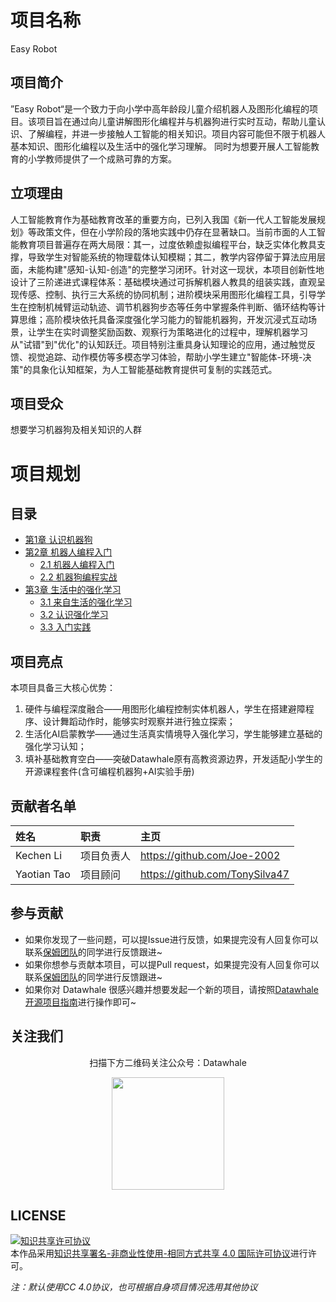 # 项目名称
Easy Robot

## 项目简介
”Easy Robot“是一个致力于向小学中高年龄段儿童介绍机器人及图形化编程的项目。该项目旨在通过向儿童讲解图形化编程并与机器狗进行实时互动，帮助儿童认识、了解编程，并进一步接触人工智能的相关知识。项目内容可能但不限于机器人基本知识、图形化编程以及生活中的强化学习理解。
同时为想要开展人工智能教育的小学教师提供了一个成熟可靠的方案。

## 立项理由 
人工智能教育作为基础教育改革的重要方向，已列入我国《新一代人工智能发展规划》等政策文件，但在小学阶段的落地实践中仍存在显著缺口。当前市面的人工智能教育项目普遍存在两大局限：其一，过度依赖虚拟编程平台，缺乏实体化教具支撑，导致学生对智能系统的物理载体认知模糊；其二，教学内容停留于算法应用层面，未能构建"感知-认知-创造"的完整学习闭环。针对这一现状，本项目创新性地设计了三阶递进式课程体系：基础模块通过可拆解机器人教具的组装实践，直观呈现传感、控制、执行三大系统的协同机制；进阶模块采用图形化编程工具，引导学生在控制机械臂运动轨迹、调节机器狗步态等任务中掌握条件判断、循环结构等计算思维；高阶模块依托具备深度强化学习能力的智能机器狗，开发沉浸式互动场景，让学生在实时调整奖励函数、观察行为策略进化的过程中，理解机器学习从"试错"到"优化"的认知跃迁。项目特别注重具身认知理论的应用，通过触觉反馈、视觉追踪、动作模仿等多模态学习体验，帮助小学生建立"智能体-环境-决策"的具象化认知框架，为人工智能基础教育提供可复制的实践范式。

## 项目受众

想要学习机器狗及相关知识的人群

# 项目规划
## 目录

- [第1章 认识机器狗](https://github.com/datawhalechina/repo-template/blob/main/docs/chapter1/chapter1.md)
- [第2章  机器人编程入门](https://github.com/datawhalechina/repo-template/blob/main/docs/chapter2)
  - [2.1 机器人编程入门](https://github.com/datawhalechina/repo-template/blob/main/docs/chapter2/chapter2_1.md)
  - [2.2 机器狗编程实战](https://github.com/datawhalechina/repo-template/blob/main/docs/chapter2/chapter2_2.md)
- [第3章 生活中的强化学习](https://github.com/datawhalechina/repo-template/blob/main/docs/chapter3)
  - [3.1 来自生活的强化学习](https://github.com/datawhalechina/repo-template/blob/main/docs/chapter3/chapter3_1)
  - [3.2 认识强化学习](https://github.com/datawhalechina/ )
  - [3.3 入门实践](https://github.com/datawhalechina/ )

## 项目亮点
本项目具备三大核心优势：
1. 硬件与编程深度融合——用图形化编程控制实体机器人，学生在搭建避障程序、设计舞蹈动作时，能够实时观察并进行独立探索；
2. 生活化AI启蒙教学——通过生活真实情境导入强化学习，学生能够建立基础的强化学习认知；
3. 填补基础教育空白——突破Datawhale原有高教资源边界，开发适配小学生的开源课程套件(含可编程机器狗+AI实验手册)

## 贡献者名单

| 姓名          | 职责 | 主页                             |
|:------------| :---- |:-------------------------------|
| Kechen Li   | 项目负责人 | https://github.com/Joe-2002    |
| Yaotian Tao | 项目顾问 | https://github.com/TonySilva47 |



## 参与贡献

- 如果你发现了一些问题，可以提Issue进行反馈，如果提完没有人回复你可以联系[保姆团队](https://github.com/datawhalechina/DOPMC/blob/main/OP.md)的同学进行反馈跟进~
- 如果你想参与贡献本项目，可以提Pull request，如果提完没有人回复你可以联系[保姆团队](https://github.com/datawhalechina/DOPMC/blob/main/OP.md)的同学进行反馈跟进~
- 如果你对 Datawhale 很感兴趣并想要发起一个新的项目，请按照[Datawhale开源项目指南](https://github.com/datawhalechina/DOPMC/blob/main/GUIDE.md)进行操作即可~

## 关注我们

<div align=center>
<p>扫描下方二维码关注公众号：Datawhale</p>
<img src="https://raw.githubusercontent.com/datawhalechina/pumpkin-book/master/res/qrcode.jpeg" width = "180" height = "180">
</div>

## LICENSE

<a rel="license" href="http://creativecommons.org/licenses/by-nc-sa/4.0/"><img alt="知识共享许可协议" style="border-width:0" src="https://img.shields.io/badge/license-CC%20BY--NC--SA%204.0-lightgrey" /></a><br />本作品采用<a rel="license" href="http://creativecommons.org/licenses/by-nc-sa/4.0/">知识共享署名-非商业性使用-相同方式共享 4.0 国际许可协议</a>进行许可。

*注：默认使用CC 4.0协议，也可根据自身项目情况选用其他协议*

